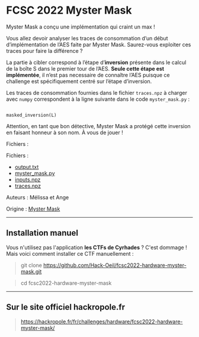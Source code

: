 # FCSC 2022 Myster Mask

Myster Mask a conçu une implémentation qui craint un max !

Vous allez devoir analyser les traces de consommation d’un début d’implémentation de l’AES faite par Myster Mask. Saurez-vous exploiter ces traces pour faire la différence ?

La partie à cibler correspond à l’étape d’**inversion** présente dans le calcul de la boîte S dans le premier tour de l’AES. **Seule cette étape est implémentée**, il n’est pas necessaire de connaître l’AES puisque ce challenge est spécifiquement centré sur l’étape d’inversion.

Les traces de consommation fournies dans le fichier ```traces.npz``` à charger avec ```numpy``` correspondent à la ligne suivante dans le code ```myster_mask.py``` :

<code>
masked_inversion(L)
</code>

Attention, en tant que bon détective, Myster Mask a protégé cette inversion en faisant honneur à son nom. À vous de jouer !


Fichiers :

Fichiers :
- [output.txt](output.txt) 
- [myster_mask.py](myster_mask.py) 
- [inputs.npz](https://hackropole.fr/challenges/fcsc2022-hardware-myster-mask/public/inputs.npz)
- [traces.npz](https://hackropole.fr/filer/fcsc2022-hardware-myster-mask/public_filer/traces.npz)



Auteurs : Mélissa et Ange

Origine : [Myster Mask](https://hackropole.fr/fr/challenges/hardware/fcsc2022-hardware-myster-mask/)

-----------

## Installation manuel
Vous n'utilisez pas l'application **les CTFs de Cyrhades** ? C'est dommage !
Mais voici comment installer ce CTF manuellement :

> git clone https://github.com/Hack-Oeil/fcsc2022-hardware-myster-mask.git

> cd fcsc2022-hardware-myster-mask


-----------

## Sur le site officiel hackropole.fr
> https://hackropole.fr/fr/challenges/hardware/fcsc2022-hardware-myster-mask/